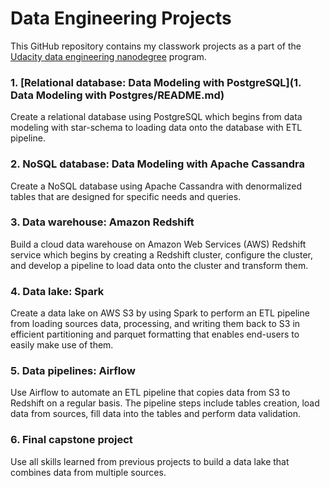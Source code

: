 # Data Engineering Projects

This GitHub repository contains my classwork projects as a part of
the [Udacity data engineering nanodegree](https://www.udacity.com/course/data-engineer-nanodegree--nd027) program.

### 1. [Relational database: Data Modeling with PostgreSQL](1. Data Modeling with Postgres/README.md)

Create a relational database using PostgreSQL which begins from data modeling with star-schema to loading data onto the
database with ETL pipeline.

### 2. NoSQL database: Data Modeling with Apache Cassandra

Create a NoSQL database using Apache Cassandra with denormalized tables that are designed for specific needs and queries.

### 3. Data warehouse: Amazon Redshift

Build a cloud data warehouse on Amazon Web Services (AWS) Redshift service which begins by creating a Redshift
cluster, configure the cluster, and develop a pipeline to load data onto the cluster and transform them.

### 4. Data lake: Spark

Create a data lake on AWS S3 by using Spark to perform an ETL pipeline from loading sources data, processing, and writing
them back to S3 in efficient partitioning and parquet formatting that enables end-users to easily make use of them.

### 5. Data pipelines: Airflow

Use Airflow to automate an ETL pipeline that copies data from S3 to Redshift on a regular basis. The pipeline steps include
tables creation, load data from sources, fill data into the tables and perform data validation.

### 6. Final capstone project

Use all skills learned from previous projects to build a data lake that combines data from multiple sources.
